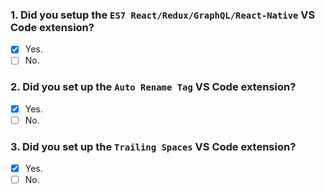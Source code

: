 ### 1. Did you setup the `ES7 React/Redux/GraphQL/React-Native` VS Code extension?

- [x] Yes.
- [ ] No.

### 2. Did you set up the `Auto Rename Tag` VS Code extension?

- [x] Yes.
- [ ] No.

### 3. Did you set up the `Trailing Spaces` VS Code extension?

- [x] Yes.
- [ ] No.
